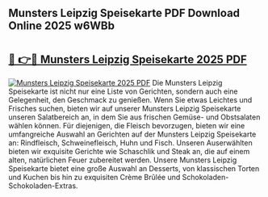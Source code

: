 ## Munsters Leipzig Speisekarte PDF Download Online 2025 w6WBb

# <h2><a href="http://gcb31qu.nevu.top/?p=Munsters+Leipzig+Speisekarte">🔗 👉🔴 Munsters Leipzig Speisekarte 2025 PDF</a></h2>

[![Munsters Leipzig Speisekarte 2025 PDF](https://i.imgur.com/dBaPXMq.png)](http://gcb31qu.nevu.top/?p=Munsters+Leipzig+Speisekarte)
Die Munsters Leipzig Speisekarte ist nicht nur eine Liste von Gerichten, sondern auch eine Gelegenheit, den Geschmack zu genießen. Wenn Sie etwas Leichtes und Frisches suchen, bieten wir auf unserer Munsters Leipzig Speisekarte unseren Salatbereich an, in dem Sie aus frischen Gemüse- und Obstsalaten wählen können. Für diejenigen, die Fleisch bevorzugen, bieten wir eine umfangreiche Auswahl an Gerichten auf der Munsters Leipzig Speisekarte an: Rindfleisch, Schweinefleisch, Huhn und Fisch. Unseren Auserwählten bieten wir exquisite Gerichte wie Schaschlik und Steak an, die auf einem alten, natürlichen Feuer zubereitet werden. Unsere Munsters Leipzig Speisekarte bietet eine große Auswahl an Desserts, von klassischen Torten und Kuchen bis hin zu exquisiten Crème Brûlée und Schokoladen-Schokoladen-Extras.
